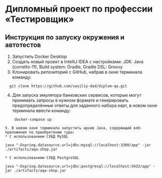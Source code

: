 # Дипломный проект по профессии «Тестировщик»

## Инструкция по запуску окружения и автотестов

1. Запустить Docker Desktop
2. Создать новый проект в IntelliJ IDEA с настройками: JDK: Java (corretto-11), Build system: Gradle, Gradle DSL: Groovy
3. Клонировать репозиторий с GitHub, набрав в окне терминала команду:
  ```
    git clone https://github.com/vasiliy-dad/diplom-qa.git
```
4. Для запуска эмулятора банковских сервисов, которые могут принимать запросы в нужном формате и генерировать предопределённые ответы для заданного набора карт, в новом окне терминала ввести команду:
   ```
    docker-compose up
```
5. В новом окне терминала запустить архив Java, содержащий веб-приложение по приобретению тура:
* С использованием СУБД MySQL
```
    java "-Dspring.datasource.url=jdbc:mysql://localhost:3300/app" -jar ./artifacts/aqa-shop.jar 
```
* С использованием СУБД PostgreSQL
```
    java "-Dspring.datasource.url=jdbc:postgresql://localhost:5432/app" -jar ./artifacts/aqa-shop.jar 
```
